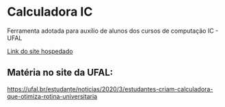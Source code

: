 # Calculadora IC
Ferramenta adotada para auxílio de alunos dos cursos de computação IC - UFAL

[Link do site hospedado](https://raksantos.github.io/calculadora-ic/)

## Matéria no site da UFAL:

https://ufal.br/estudante/noticias/2020/3/estudantes-criam-calculadora-que-otimiza-rotina-universitaria
